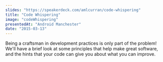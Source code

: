 ```yaml
---
slides: "https://speakerdeck.com/amlcurran/code-whispering"
title: "Code Whispering"
image: "codeWhispering"
presentedAt: "Android Manchester"
date: "2015-03-13"
---
```

Being a craftsman in development practices is only part of the problem! We'll have a brief look at some principles that help make great software, and the hints that your code can give you about what you can improve.